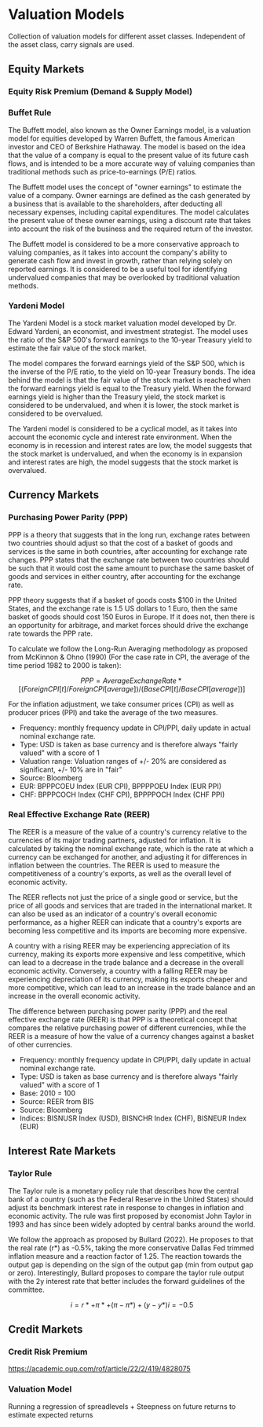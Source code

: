 # Valuation Models
Collection of valuation models for different asset classes. Independent of the asset class, carry signals are used.


## Equity Markets

### Equity Risk Premium (Demand & Supply Model)

### Buffet Rule
The Buffett model, also known as the Owner Earnings model, is a valuation model for equities developed by Warren 
Buffett, the famous American investor and CEO of Berkshire Hathaway. The model is based on the idea that the value of 
a company is equal to the present value of its future cash flows, and is intended to be a more accurate way of valuing 
companies than traditional methods such as price-to-earnings (P/E) ratios.

The Buffett model uses the concept of "owner earnings" to estimate the value of a company. Owner earnings are defined 
as the cash generated by a business that is available to the shareholders, after deducting all necessary expenses, 
including capital expenditures. The model calculates the present value of these owner earnings, using a discount rate 
that takes into account the risk of the business and the required return of the investor.

The Buffett model is considered to be a more conservative approach to valuing companies, as it takes into account the 
company's ability to generate cash flow and invest in growth, rather than relying solely on reported earnings. It is 
considered to be a useful tool for identifying undervalued companies that may be overlooked by traditional valuation 
methods.

### Yardeni Model
The Yardeni Model is a stock market valuation model developed by Dr. Edward Yardeni, an economist, and investment 
strategist. The model uses the ratio of the S&P 500's forward earnings to the 10-year Treasury yield to estimate the 
fair value of the stock market.

The model compares the forward earnings yield of the S&P 500, which is the inverse of the P/E ratio, to the yield on 
10-year Treasury bonds. The idea behind the model is that the fair value of the stock market is reached when the 
forward earnings yield is equal to the Treasury yield. When the forward earnings yield is higher than the Treasury 
yield, the stock market is considered to be undervalued, and when it is lower, the stock market is considered to be 
overvalued.

The Yardeni model is considered to be a cyclical model, as it takes into account the economic cycle and interest rate 
environment. When the economy is in recession and interest rates are low, the model suggests that the stock market is 
undervalued, and when the economy is in expansion and interest rates are high, the model suggests that the stock market 
is overvalued.


## Currency Markets

### Purchasing Power Parity (PPP)

PPP is a theory that suggests that in the long run, exchange rates between two countries 
should adjust so that the cost of a basket of goods and services is the same in both countries, after accounting for 
exchange rate changes. PPP states that the exchange rate between two countries should be such that it would cost the 
same amount to purchase the same basket of goods and services in either country, after accounting for the exchange rate.

PPP theory suggests that if a basket of goods costs $100 in the United States, and the exchange rate is 1.5 US dollars 
to 1 Euro, then the same basket of goods should cost 150 Euros in Europe. If it does not, then there is an opportunity 
for arbitrage, and market forces should drive the exchange rate towards the PPP rate.

To calculate we follow the Long-Run Averaging methodology as proposed from McKinnon & Ohno (1990) (For the case rate in CPI, 
the average of the time period 1982 to 2000 is taken):
```math  
PPP = Average Exchange Rate * [(Foreign CPI[t]/Foreign CPI[average]) /(Base CPI[t] /Base CPI[average])] 
```
For the inflation adjustment, we take consumer prices (CPI) as well as producer prices (PPI) and take the average of
the two measures.

- Frequency: monthly frequency update in CPI/PPI, daily update in actual nominal exchange rate.
- Type: USD is taken as base currency and is therefore always "fairly valued" with a score of 1
- Valuation range: Valuation ranges of +/- 20% are considered as significant, +/- 10% are in "fair"
- Source: Bloomberg
- EUR: BPPPCOEU Index (EUR CPI), BPPPPOEU Index (EUR PPI) 
- CHF: BPPPCOCH Index (CHF CPI), BPPPPOCH Index (CHF PPI)

### Real Effective Exchange Rate (REER)

The REER is a measure of the value of a country's currency relative to the currencies of its major trading partners, 
adjusted for inflation. It is calculated by taking the nominal exchange rate, which is the rate at which a currency 
can be exchanged for another, and adjusting it for differences in inflation between the countries. The REER is used to 
measure the competitiveness of a country's exports, as well as the overall level of economic activity.

The REER reflects not just the price of a single good or service, but the price of all goods and services that are 
traded in the international market. It can also be used as an indicator of a country's overall economic performance, 
as a higher REER can indicate that a country's exports are becoming less competitive and its imports are becoming more 
expensive.

A country with a rising REER may be experiencing appreciation of its currency, making its exports more expensive and 
less competitive, which can lead to a decrease in the trade balance and a decrease in the overall economic activity. 
Conversely, a country with a falling REER may be experiencing depreciation of its currency, making its exports cheaper 
and more competitive, which can lead to an increase in the trade balance and an increase in the overall economic 
activity.

The difference between purchasing power parity (PPP) and the real effective exchange rate (REER) is that PPP is a 
theoretical concept that compares the relative purchasing power of different currencies, while the REER is a measure 
of how the value of a currency changes against a basket of other currencies.

- Frequency: monthly frequency update in CPI/PPI, daily update in actual nominal exchange rate.
- Type: USD is taken as base currency and is therefore always "fairly valued" with a score of 1
- Base: 2010 = 100
- Source: REER from BIS
- Source: Bloomberg
- Indices: BISNUSR Index (USD), BISNCHR Index (CHF), BISNEUR Index (EUR)


## Interest Rate Markets

### Taylor Rule
The Taylor rule is a monetary policy rule that describes how the central bank of a country (such as the Federal 
Reserve in the United States) should adjust its benchmark interest rate in response to changes in inflation and 
economic activity. The rule was first proposed by economist John Taylor in 1993 and has since been widely adopted by 
central banks around the world.

We follow the approach as proposed by Bullard (2022). He proposes to that the real rate (r*) as -0.5%, taking the more 
conservative Dallas Fed trimmed inflation measure and a reaction factor of 1.25. The reaction towards the output gap 
is depending on the sign of the output gap (min from output gap or zero). Interestingly, Bullard proposes to compare
the taylor rule output with the 2y interest rate that better includes the forward guidelines of the committee.
```math 
i = r* + π* + (π - π*) + (y - y*)
i = -0.5% + 2% + (4.6%-2%) + 0 = 4.1%
```


## Credit Markets

### Credit Risk Premium
https://academic.oup.com/rof/article/22/2/419/4828075


### Valuation Model
Running a regression of spreadlevels + Steepness on future returns to estimate expected returns
